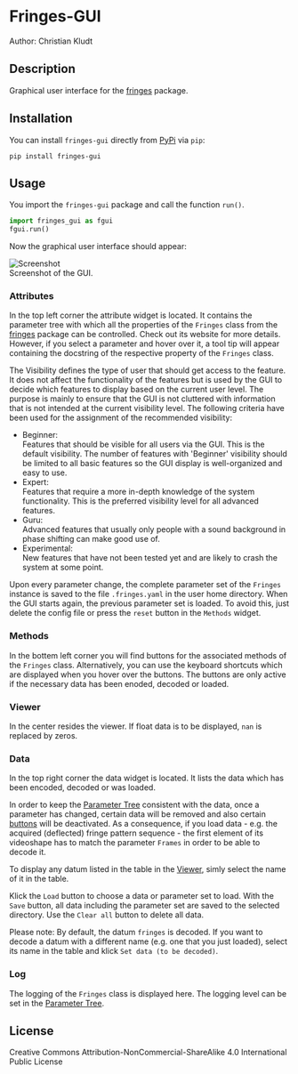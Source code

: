 # Fringes-GUI
Author: Christian Kludt

## Description
Graphical user interface for the [fringes](https://pypi.org/project/fringes/) package.

## Installation
You can install `fringes-gui` directly from [PyPi](https://pypi.org/project/fringes-gui) via `pip`:

```
pip install fringes-gui
```

## Usage
You import the `fringes-gui` package and call the function `run()`.

```python
import fringes_gui as fgui
fgui.run()
```

Now the graphical user interface should appear:

![Screenshot](docs/GUI.png)\
Screenshot of the GUI.

### Attributes
In the top left corner the attribute widget is located.
It contains the parameter tree with which all the properties of the `Fringes` class
from the [fringes](https://pypi.org/project/fringes/) package can be controlled.
Check out its website for more details.
However, if you select a parameter and hover over it, a tool tip will appear
containing the docstring of the respective property of the `Fringes` class.

The Visibility defines the type of user that should get access to the feature.
It does not affect the functionality of the features but is used by the GUI to
decide which features to display based on the current user level. The purpose
is mainly to ensure that the GUI is not cluttered with information that is not
intended at the current visibility level. The following criteria have been used
for the assignment of the recommended visibility:
- Beginner:\
  Features that should be visible for all users via the GUI. This
  is the default visibility. The number of features with 'Beginner' visibility
  should be limited to all basic features so the GUI display is well-organized
  and easy to use.
- Expert:\
  Features that require a more in-depth knowledge of the system
  functionality. This is the preferred visibility level for all advanced features.
- Guru:\
  Advanced features that usually only people with a sound background in phase shifting can make good use of.
- Experimental:\
  New features that have not been tested yet
  and are likely to crash the system at some point.

Upon every parameter change, the complete parameter set of the `Fringes` instance is saved
to the file `.fringes.yaml` in the user home directory.
When the GUI starts again, the previous parameter set is loaded.
To avoid this, just delete the config file or press the `reset` button in the `Methods` widget.

### Methods
In the bottem left corner you will find buttons for the associated methods of the `Fringes` class.
Alternatively, you can use the keyboard shortcuts which are displayed when you hover over the buttons.
The buttons are only active if the necessary data has been enoded, decoded or loaded.

### Viewer
In the center resides the viewer.
If float data is to be displayed, `nan` is replaced by zeros.

### Data
In the top right corner the data widget is located.
It lists the data which has been encoded, decoded or was loaded.

In order to keep the [Parameter Tree](#parameter-tree) consistent with the data,
once a parameter has changed, certain data will be removed
and also certain [buttons](#function-buttons) will be deactivated.
As a consequence, if you load data - e.g. the acquired (deflected) fringe pattern sequence - 
the first element of its videoshape has to match the parameter `Frames` in order to be able to decode it.

To display any datum listed in the table in the [Viewer](#viewer), simly select the name of it in the table.

Klick the `Load` button to choose a data or parameter set to load.
With the `Save` button, all data including the parameter set are saved to the selected directory.
Use the `Clear all` button to delete all data.

Please note: By default, the datum `fringes` is decoded.
If you want to decode a datum with a different name (e.g. one that you just loaded),
select its name in the table and klick `Set data (to be decoded)`.

### Log
The logging of the `Fringes` class is displayed here.
The logging level can be set in the [Parameter Tree](#parameter-tree).

## License
Creative Commons Attribution-NonCommercial-ShareAlike 4.0 International Public License
